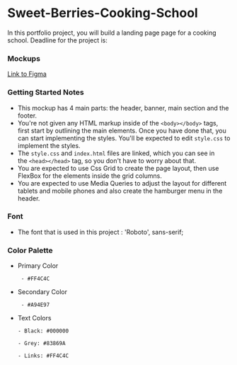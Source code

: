 # Sweet-Berries-Cooking-School
 
In this portfolio project, you will build a landing page page for a cooking school.
Deadline for the project is: 

### Mockups

[Link to Figma](https://www.figma.com/file/CLDMZlPS7KkJoZr3Azk0b9/sweet-berries-cooking-school?node-id=0%3A1) 

### Getting Started Notes

- This mockup has 4 main parts: the header, banner, main section and the footer.
- You're not given any HTML markup inside of the `<body></body>` tags, first start by outlining the main elements. Once you have done that, you can start implementing the styles. You'll be expected to edit `style.css` to implement the styles.
- The `style.css` and `index.html` files are linked, which you can see in the `<head></head>` tag, so you don't have to worry about that.
- You are expected to use Css Grid to create the page layout, then use FlexBox for the elements inside the grid columns.
- You are expected to use Media Queries to adjust the layout for different tablets and mobile phones and also create the hamburger menu in the header.

### Font

- The font that is used in this project : 'Roboto', sans-serif;

### Color Palette

- Primary Color

       - #FF4C4C

- Secondary Color

       - #A94E97

- Text Colors

      - Black: #000000

      - Grey: #83869A

      - Links: #FF4C4C
